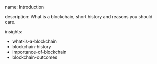name: Introduction

description: What is a blockchain, short history and reasons you should care.

insights:
 - what-is-a-blockchain
 - blockchain-history
 - importance-of-blockchain
 - blockchain-outcomes
 